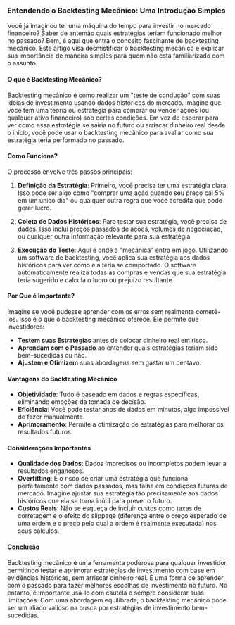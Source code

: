 ### Entendendo o Backtesting Mecânico: Uma Introdução Simples

Você já imaginou ter uma máquina do tempo para investir no mercado financeiro? Saber de antemão quais estratégias teriam funcionado melhor no passado? Bem, é aqui que entra o conceito fascinante de backtesting mecânico. Este artigo visa desmistificar o backtesting mecânico e explicar sua importância de maneira simples para quem não está familiarizado com o assunto.

#### O que é Backtesting Mecânico?

Backtesting mecânico é como realizar um "teste de condução" com suas ideias de investimento usando dados históricos do mercado. Imagine que você tem uma teoria ou estratégia para comprar ou vender ações (ou qualquer ativo financeiro) sob certas condições. Em vez de esperar para ver como essa estratégia se sairia no futuro ou arriscar dinheiro real desde o início, você pode usar o backtesting mecânico para avaliar como sua estratégia teria performado no passado.

#### Como Funciona?

O processo envolve três passos principais:

1. **Definição da Estratégia**: Primeiro, você precisa ter uma estratégia clara. Isso pode ser algo como "comprar uma ação quando seu preço cai 5% em um único dia" ou qualquer outra regra que você acredita que pode gerar lucro.

2. **Coleta de Dados Históricos**: Para testar sua estratégia, você precisa de dados. Isso inclui preços passados de ações, volumes de negociação, ou qualquer outra informação relevante para sua estratégia.

3. **Execução do Teste**: Aqui é onde a "mecânica" entra em jogo. Utilizando um software de backtesting, você aplica sua estratégia aos dados históricos para ver como ela teria se comportado. O software automaticamente realiza todas as compras e vendas que sua estratégia teria sugerido e calcula o lucro ou prejuízo resultante.

#### Por Que é Importante?

Imagine se você pudesse aprender com os erros sem realmente cometê-los. Isso é o que o backtesting mecânico oferece. Ele permite que investidores:

- **Testem suas Estratégias** antes de colocar dinheiro real em risco.
- **Aprendam com o Passado** ao entender quais estratégias teriam sido bem-sucedidas ou não.
- **Ajustem e Otimizem** suas abordagens sem gastar um centavo.

#### Vantagens do Backtesting Mecânico

- **Objetividade**: Tudo é baseado em dados e regras específicas, eliminando emoções da tomada de decisão.
- **Eficiência**: Você pode testar anos de dados em minutos, algo impossível de fazer manualmente.
- **Aprimoramento**: Permite a otimização de estratégias para melhorar os resultados futuros.

#### Considerações Importantes

- **Qualidade dos Dados**: Dados imprecisos ou incompletos podem levar a resultados enganosos.
- **Overfitting**: É o risco de criar uma estratégia que funciona perfeitamente com dados passados, mas falha em condições futuras de mercado. Imagine ajustar sua estratégia tão precisamente aos dados históricos que ela se torna inútil para prever o futuro.
- **Custos Reais**: Não se esqueça de incluir custos como taxas de corretagem e o efeito do slippage (diferença entre o preço esperado de uma ordem e o preço pelo qual a ordem é realmente executada) nos seus cálculos.

#### Conclusão

Backtesting mecânico é uma ferramenta poderosa para qualquer investidor, permitindo testar e aprimorar estratégias de investimento com base em evidências históricas, sem arriscar dinheiro real. É uma forma de aprender com o passado para fazer melhores escolhas de investimento no futuro. No entanto, é importante usá-lo com cautela e sempre considerar suas limitações. Com uma abordagem equilibrada, o backtesting mecânico pode ser um aliado valioso na busca por estratégias de investimento bem-sucedidas.